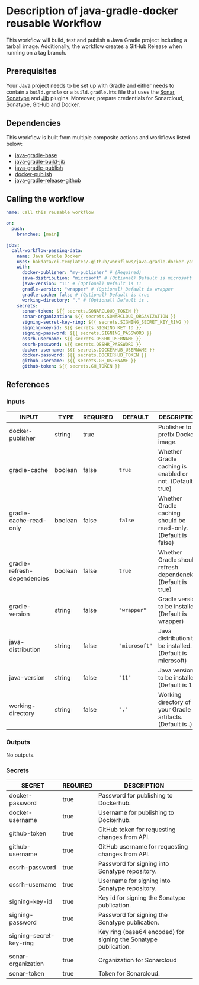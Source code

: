 # Description of java-gradle-docker reusable Workflow

This workflow will build, test and publish a Java Gradle project including a tarball image. Additionally,
the workflow creates a GitHub Release when running on a tag branch.

## Prerequisites

Your Java project needs to be set up with Gradle and either needs to contain a `build.gradle` or a `build.gradle.kts`
file that uses the [Sonar](https://github.com/bakdata/gradle-plugins/tree/master/sonar), [Sonatype](https://github.com/bakdata/gradle-plugins/tree/master/sonatype) and [Jib](https://github.com/GoogleContainerTools/jib/tree/master/jib-gradle-plugin) plugins. Moreover, prepare credentials for Sonarcloud, Sonatype, GitHub and Docker.

## Dependencies

This workflow is built from multiple composite actions and workflows listed below:

- [java-gradle-base](https://github.com/bakdata/ci-templates/tree/main/.github/workflows/java-gradle-base.yaml)
- [java-gradle-build-jib](https://github.com/bakdata/ci-templates/tree/main/actions/java-gradle-build-jib)
- [java-gradle-publish](https://github.com/bakdata/ci-templates/tree/main/actions/java-gradle-publish)
- [docker-publish](https://github.com/bakdata/ci-templates/tree/main/actions/docker-publish)
- [java-gradle-release-github](https://github.com/bakdata/ci-templates/tree/main/actions/java-gradle-release-github)

## Calling the workflow

```yaml
name: Call this reusable workflow

on:
  push:
    branches: [main]

jobs:
  call-workflow-passing-data:
    name: Java Gradle Docker
    uses: bakdata/ci-templates/.github/workflows/java-gradle-docker.yaml@main
    with:
      docker-publisher: "my-publisher" # (Required)
      java-distribution: "microsoft" # (Optional) Default is microsoft
      java-version: "11" # (Optional) Default is 11
      gradle-version: "wrapper" # (Optional) Default is wrapper
      gradle-cache: false # (Optional) Default is true
      working-directory: "." # (Optional) Default is .
    secrets:
      sonar-token: ${{ secrets.SONARCLOUD_TOKEN }}
      sonar-organization: ${{ secrets.SONARCLOUD_ORGANIZATION }}
      signing-secret-key-ring: ${{ secrets.SIGNING_SECRET_KEY_RING }}
      signing-key-id: ${{ secrets.SIGNING_KEY_ID }}
      signing-password: ${{ secrets.SIGNING_PASSWORD }}
      ossrh-username: ${{ secrets.OSSHR_USERNAME }}
      ossrh-password: ${{ secrets.OSSHR_PASSWORD }}
      docker-username: ${{ secrets.DOCKERHUB_USERNAME }}
      docker-password: ${{ secrets.DOCKERHUB_TOKEN }}
      github-username: ${{ secrets.GH_USERNAME }}
      github-token: ${{ secrets.GH_TOKEN }}
```

## References

### Inputs

<!-- AUTO-DOC-INPUT:START - Do not remove or modify this section -->

| INPUT                       | TYPE    | REQUIRED | DEFAULT       | DESCRIPTION                                                    |
| --------------------------- | ------- | -------- | ------------- | -------------------------------------------------------------- |
| docker-publisher            | string  | true     |               | Publisher to prefix Docker image.                              |
| gradle-cache                | boolean | false    | `true`        | Whether Gradle caching is enabled or not. (Default is true)    |
| gradle-cache-read-only      | boolean | false    | `false`       | Whether Gradle caching should be read-only. (Default is false) |
| gradle-refresh-dependencies | boolean | false    | `true`        | Whether Gradle should refresh dependencies. (Default is true)  |
| gradle-version              | string  | false    | `"wrapper"`   | Gradle version to be installed. (Default is wrapper)           |
| java-distribution           | string  | false    | `"microsoft"` | Java distribution to be installed. (Default is microsoft)      |
| java-version                | string  | false    | `"11"`        | Java version to be installed. (Default is 11)                  |
| working-directory           | string  | false    | `"."`         | Working directory of your Gradle artifacts. (Default is .)     |

<!-- AUTO-DOC-INPUT:END -->

### Outputs

<!-- AUTO-DOC-OUTPUT:START - Do not remove or modify this section -->

No outputs.

<!-- AUTO-DOC-OUTPUT:END -->

### Secrets

<!-- AUTO-DOC-SECRETS:START - Do not remove or modify this section -->

| SECRET                  | REQUIRED | DESCRIPTION                                                     |
| ----------------------- | -------- | --------------------------------------------------------------- |
| docker-password         | true     | Password for publishing to Dockerhub.                           |
| docker-username         | true     | Username for publishing to Dockerhub.                           |
| github-token            | true     | GitHub token for requesting changes from API.                   |
| github-username         | true     | GitHub username for requesting changes from API.                |
| ossrh-password          | true     | Password for signing into Sonatype repository.                  |
| ossrh-username          | true     | Username for signing into Sonatype repository.                  |
| signing-key-id          | true     | Key id for signing the Sonatype publication.                    |
| signing-password        | true     | Password for signing the Sonatype publication.                  |
| signing-secret-key-ring | true     | Key ring (base64 encoded) for signing the Sonatype publication. |
| sonar-organization      | true     | Organization for Sonarcloud                                     |
| sonar-token             | true     | Token for Sonarcloud.                                           |

<!-- AUTO-DOC-SECRETS:END -->
